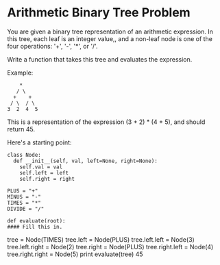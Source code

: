 # Arithmetic Binary Tree Problem
You are given a binary tree representation of an arithmetic expression. In this tree, each leaf is an integer value,, and a non-leaf node is one of the four operations: '+', '-', '*', or '/'.

Write a function that takes this tree and evaluates the expression.

Example:
```
    *
   / \
  +    +
 / \  / \
3  2  4  5
```

This is a representation of the expression (3 + 2) * (4 + 5), and should return 45.

Here's a starting point:
```
class Node:
  def __init__(self, val, left=None, right=None):
    self.val = val
    self.left = left
    self.right = right

PLUS = "+"
MINUS = "-"
TIMES = "*"
DIVIDE = "/"

def evaluate(root):
#### Fill this in.
```
tree = Node(TIMES)
tree.left = Node(PLUS)
tree.left.left = Node(3)
tree.left.right = Node(2)
tree.right = Node(PLUS)
tree.right.left = Node(4)
tree.right.right = Node(5)
print evaluate(tree)
45
